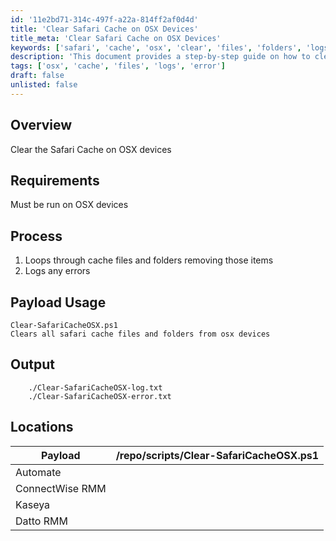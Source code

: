 ```yaml
---
id: '11e2bd71-314c-497f-a22a-814ff2af0d4d'
title: 'Clear Safari Cache on OSX Devices'
title_meta: 'Clear Safari Cache on OSX Devices'
keywords: ['safari', 'cache', 'osx', 'clear', 'files', 'folders', 'logs', 'errors']
description: 'This document provides a step-by-step guide on how to clear the Safari cache on OSX devices, including the requirements, process, and output logs for successful execution.'
tags: ['osx', 'cache', 'files', 'logs', 'error']
draft: false
unlisted: false
---
```

## Overview

Clear the Safari Cache on OSX devices

## Requirements

Must be run on OSX devices

## Process

1. Loops through cache files and folders removing those items
2. Logs any errors

## Payload Usage

```
Clear-SafariCacheOSX.ps1
Clears all safari cache files and folders from osx devices
```

## Output

```
    ./Clear-SafariCacheOSX-log.txt
    ./Clear-SafariCacheOSX-error.txt
```

## Locations

| Payload                    | /repo/scripts/Clear-SafariCacheOSX.ps1 |
|---------------------------|-----------------------------------------|
| Automate                  |                                         |
| ConnectWise RMM           |                                         |
| Kaseya                    |                                         |
| Datto RMM                 |                                         |






